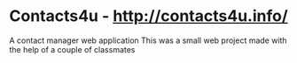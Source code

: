 # Contacts4u - http://contacts4u.info/
A contact manager web application
This was a small web project made with the help of a couple of classmates
